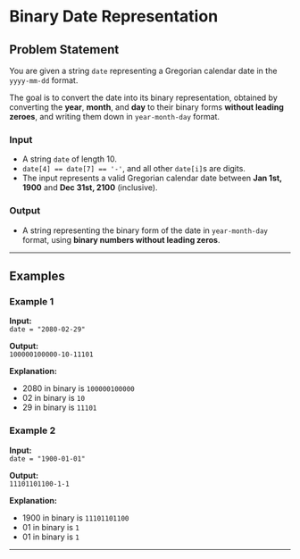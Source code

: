 # Binary Date Representation

## Problem Statement

You are given a string `date` representing a Gregorian calendar date in the `yyyy-mm-dd` format.

The goal is to convert the date into its binary representation, obtained by converting the **year**, **month**, and **day** to their binary forms **without leading zeroes**, and writing them down in `year-month-day` format.

### Input

- A string `date` of length 10.
- `date[4] == date[7] == '-'`, and all other `date[i]`s are digits.
- The input represents a valid Gregorian calendar date between **Jan 1st, 1900** and **Dec 31st, 2100** (inclusive).

### Output

- A string representing the binary form of the date in `year-month-day` format, using **binary numbers without leading zeros**.

---

## Examples

### Example 1

**Input:**  
`date = "2080-02-29"`

**Output:**  
`100000100000-10-11101`

**Explanation:**  
- 2080 in binary is `100000100000`  
- 02 in binary is `10`  
- 29 in binary is `11101`

### Example 2

**Input:**  
`date = "1900-01-01"`

**Output:**  
`11101101100-1-1`

**Explanation:**  
- 1900 in binary is `11101101100`  
- 01 in binary is `1`  
- 01 in binary is `1`

---
